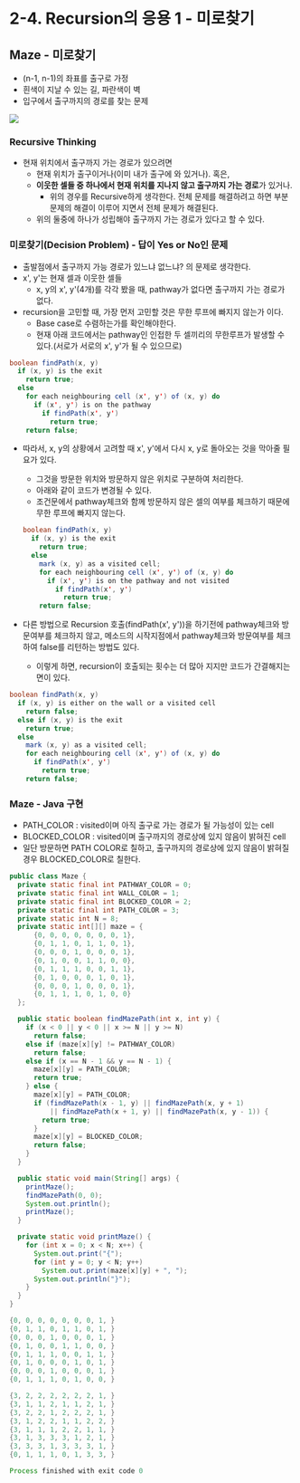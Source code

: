 # 2-4. Recursion의 응용 1 - 미로찾기

## Maze - 미로찾기

- (n-1, n-1)의 좌표를 출구로 가정
- 흰색이 지날 수 있는 길, 파란색이 벽
- 입구에서 출구까지의 경로를 찾는 문제

![](https://github.com/namjunemy/TIL/blob/master/Algorithm/img/maze_01.png?raw=true)

### Recursive Thinking

* 현재 위치에서 출구까지 가는 경로가 있으려면
  * 현재 위치가 출구이거나(이미 내가 출구에 와 있거나). 혹은,
  * **이웃한 셀들 중 하나에서 현재 위치를 지나지 않고 출구까지 가는 경로**가 있거나.
    * 위의 경우를 Recursive하게 생각한다. 전체 문제를 해결하려고 하면 부분 문제의 해결이 이루어 지면서 전체 문제가 해결된다.
  * 위의 둘중에 하나가 성립해야 출구까지 가는 경로가 있다고 할 수 있다.

### 미로찾기(Decision Problem) - 답이 Yes or No인 문제

* 출발점에서 출구까지 가능 경로가 있느냐 없느냐? 의 문제로 생각한다.
* x', y'는 현재 셀과 이웃한 셀들
  * x, y의 x', y'(4개)를 각각 봤을 때, pathway가 없다면 출구까지 가는 경로가 없다.
* recursion을 고민할 때, 가장 먼저 고민할 것은 무한 루프에 빠지지 않는가 이다.
  * Base case로 수렴하는가를 확인해야한다.
  * 현재 아래 코드에서는 pathway인 인접한 두 셀끼리의 무한루프가 발생할 수 있다.(서로가 서로의 x', y'가 될 수 있으므로)

```java
boolean findPath(x, y)
  if (x, y) is the exit
    return true;
  else
    for each neighbouring cell (x', y') of (x, y) do
      if (x', y') is on the pathway
        if findPath(x', y')
          return true;
    return false;
```

* 따라서, x, y의 상황에서 고려할 때 x', y'에서 다시 x, y로 돌아오는 것을 막아줄 필요가 있다.

  * 그것을 방문한 위치와 방문하지 않은 위치로 구분하여 처리한다.
  * 아래와 같이 코드가 변경될 수 있다.
  * 조건문에서 pathway체크와 함께 방문하지 않은 셀의 여부를 체크하기 때문에 무한 루프에 빠지지 않는다.

  ```java
  boolean findPath(x, y)
    if (x, y) is the exit
      return true;
    else
      mark (x, y) as a visited cell;
      for each neighbouring cell (x', y') of (x, y) do
        if (x', y') is on the pathway and not visited
          if findPath(x', y')
            return true;
      return false;
  ```

* 다른 방법으로 Recursion 호출(findPath(x', y'))을 하기전에 pathway체크와 방문여부를 체크하지 않고, 메소드의 시작지점에서 pathway체크와 방문여부를 체크하여 false를 리턴하는 방법도 있다.

  * 이렇게 하면, recursion이 호출되는 횟수는 더 많아 지지만 코드가 간결해지는 면이 있다.

```java
boolean findPath(x, y)
  if (x, y) is either on the wall or a visited cell
    return false;
  else if (x, y) is the exit
    return true;
  else
    mark (x, y) as a visited cell;
    for each neighbouring cell (x', y') of (x, y) do
      if findPath(x', y')
        return true;
    return false;
```

### Maze - Java 구현

* PATH_COLOR : visited이며 아직 출구로 가는 경로가 될 가능성이 있는 cell
* BLOCKED_COLOR : visited이며 출구까지의 경로상에 있지 않음이 밝혀진 cell
* 일단 방문하면 PATH COLOR로 칠하고, 출구까지의 경로상에 있지 않음이 밝혀질 경우 BLOCKED_COLOR로 칠한다.

```java
public class Maze {
  private static final int PATHWAY_COLOR = 0;
  private static final int WALL_COLOR = 1;
  private static final int BLOCKED_COLOR = 2;
  private static final int PATH_COLOR = 3;
  private static int N = 8;
  private static int[][] maze = {
      {0, 0, 0, 0, 0, 0, 0, 1},
      {0, 1, 1, 0, 1, 1, 0, 1},
      {0, 0, 0, 1, 0, 0, 0, 1},
      {0, 1, 0, 0, 1, 1, 0, 0},
      {0, 1, 1, 1, 0, 0, 1, 1},
      {0, 1, 0, 0, 0, 1, 0, 1},
      {0, 0, 0, 1, 0, 0, 0, 1},
      {0, 1, 1, 1, 0, 1, 0, 0}
  };

  public static boolean findMazePath(int x, int y) {
    if (x < 0 || y < 0 || x >= N || y >= N)
      return false;
    else if (maze[x][y] != PATHWAY_COLOR)
      return false;
    else if (x == N - 1 && y == N - 1) {
      maze[x][y] = PATH_COLOR;
      return true;
    } else {
      maze[x][y] = PATH_COLOR;
      if (findMazePath(x - 1, y) || findMazePath(x, y + 1)
          || findMazePath(x + 1, y) || findMazePath(x, y - 1)) {
        return true;
      }
      maze[x][y] = BLOCKED_COLOR;
      return false;
    }
  }

  public static void main(String[] args) {
    printMaze();
    findMazePath(0, 0);
    System.out.println();
    printMaze();
  }

  private static void printMaze() {
    for (int x = 0; x < N; x++) {
      System.out.print("{");
      for (int y = 0; y < N; y++)
        System.out.print(maze[x][y] + ", ");
      System.out.println("}");
    }
  }
}
```

```java
{0, 0, 0, 0, 0, 0, 0, 1, }
{0, 1, 1, 0, 1, 1, 0, 1, }
{0, 0, 0, 1, 0, 0, 0, 1, }
{0, 1, 0, 0, 1, 1, 0, 0, }
{0, 1, 1, 1, 0, 0, 1, 1, }
{0, 1, 0, 0, 0, 1, 0, 1, }
{0, 0, 0, 1, 0, 0, 0, 1, }
{0, 1, 1, 1, 0, 1, 0, 0, }

{3, 2, 2, 2, 2, 2, 2, 1, }
{3, 1, 1, 2, 1, 1, 2, 1, }
{3, 2, 2, 1, 2, 2, 2, 1, }
{3, 1, 2, 2, 1, 1, 2, 2, }
{3, 1, 1, 1, 2, 2, 1, 1, }
{3, 1, 3, 3, 3, 1, 2, 1, }
{3, 3, 3, 1, 3, 3, 3, 1, }
{0, 1, 1, 1, 0, 1, 3, 3, }

Process finished with exit code 0
```
